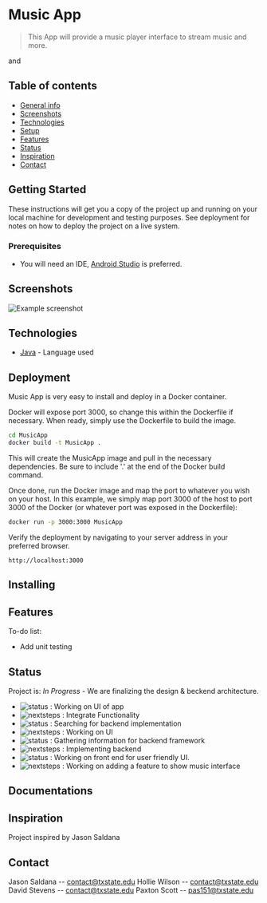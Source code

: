 

# Music App
>  This App will provide a music player interface to stream music and more. 

  
 
and 
## Table of contents
* [General info](#general-info)
* [Screenshots](#screenshots)
* [Technologies](#technologies)
* [Setup](#setup)
* [Features](#features)
* [Status](#status)
* [Inspiration](#inspiration)
* [Contact](#contact)

## Getting Started

These instructions will get you a copy of the project up and running on your local machine for development and testing purposes. See deployment for notes on how to deploy the project on a live system.

### Prerequisites

+ You will need an IDE, [Android Studio](https://developer.android.com/studio) is preferred.

## Screenshots
![Example screenshot](./img/screenshot.png)

## Technologies
* [Java](https://www.java.com/) - Language used

## Deployment

Music App is very easy to install and deploy in a Docker container.

Docker will expose port 3000, so change this within the Dockerfile if necessary. When ready, simply use the Dockerfile to build the image.

```sh
cd MusicApp
docker build -t MusicApp .
```
This will create the MusicApp image and pull in the necessary dependencies. Be sure to include '.' at the end of the Docker build command.

Once done, run the Docker image and map the port to whatever you wish on your host. In this example, we simply map port 3000 of the host to port 3000 of the Docker (or whatever port was exposed in the Dockerfile):

```sh
docker run -p 3000:3000 MusicApp
```

Verify the deployment by navigating to your server address in your preferred browser.

```
http://localhost:3000
```


## Installing


## Features

To-do list:
* Add unit testing
 

## Status
Project is: _In Progress_ - We are finalizing the design & beckend architecture.

* ![status](https://img.shields.io/badge/Paxton's-Status-blue) : Working on UI of app
* ![nextsteps](https://img.shields.io/badge/Paxton's-Next%20Steps-brightgreen) :  Integrate Functionality
* ![status](https://img.shields.io/badge/Hollie's-Status-blue) : Searching for backend implementation
* ![nextsteps](https://img.shields.io/badge/Hollie's-Next%20Steps-brightgreen) : Working on UI
* ![status](https://img.shields.io/badge/Jason's-Status-blue) : Gathering information for backend framework
* ![nextsteps](https://img.shields.io/badge/Jason's-Next%20Steps-brightgreen) : Implementing backend 
* ![status](https://img.shields.io/badge/David's-Status-blue) : Working on front end for user friendly UI.
* ![nextsteps](https://img.shields.io/badge/David's-Next%20Steps-brightgreen) : Working on adding a feature to show music interface
                


## Documentations



## Inspiration
Project inspired by Jason Saldana

## Contact
Jason Saldana -- contact@txstate.edu
Hollie Wilson -- contact@txstate.edu
David Stevens -- contact@txstate.edu
Paxton Scott -- pas151@txstate.edu
